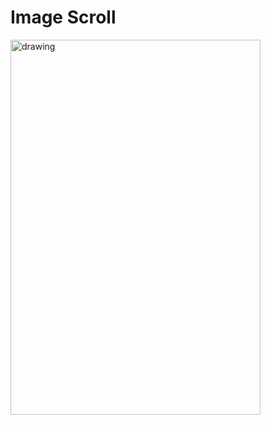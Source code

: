 # Image Scroll

<img src="/Screenrecording/Screenrecording.gif" alt="drawing" width="400" height="600"/>
